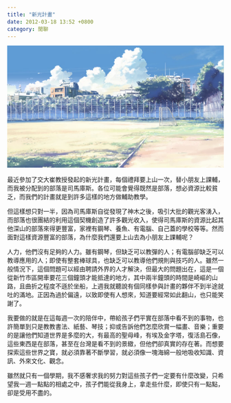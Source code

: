 ```yaml
---
title: "新光計畫"
date: 2012-03-18 13:52 +0800
category: 閒聊
---
```


![](/images/scenery.jpg)

最近參加了交大崔教授發起的新光計畫，每個禮拜要上山一次，替小朋友上課輔，而我被分配到的部落是司馬庫斯。各位可能會覺得既然是部落，想必資源比較貧乏，而我們的計畫就是到許多這樣的地方做輔助教學。

但這樣想只對一半，因為司馬庫斯自從發現了神木之後，吸引大批的觀光客湧入，而部落也很團結的利用這個契機創造了許多觀光收入，使得司馬庫斯的資源比起其他深山的部落來得更豐富，家裡有鋼琴、養魚、有電腦、自己蓋的學校等等。然而面對這樣資源豐富的部落，為什麼我們還要上山去為小朋友上課輔呢？

人力，他們沒有足夠的人力。雖有鋼琴，但缺乏可以教彈的人；有電腦卻缺乏可以教導應用的人；即使有整套棒球具，也缺乏可以教導他們規則與技巧的人。雖然一般情況下，這個問題可以經由聘請外界的人才解決，但最大的問題出在，這是一個從新竹市區開車要花三個鐘頭才能抵達的地方，其中兩半鐘頭的時間是崎嶇的山路，且曲折之程度不遜於坐船，上週我就聽說有個同樣參與計畫的夥伴不到半途就吐的滿地。正因為過於偏遠，以致即使有人想來，知道要經常如此翻山，也只能笑謝了。

我要做的就是在這每週一次的陪伴中，帶給孩子們平實在部落中看不到的事物，也許簡單到只是教教書法、紙藝、琴技；抑或告訴他們怎麼欣賞一幅畫、音樂；重要的是讓他們知道世界是多麼的大，有最高的聖母峰，有埃及金字塔，復活島石像，這些東西是在部落，甚至在台灣是看不到的景緻，但他們卻真實的存在著。而想要探索這些世界之寶，就必須靠著不斷學習，就必須像一塊海綿一般地吸收知識、資訊、外來文化、觀念。

雖然就只有一個學期，我不感奢求我的努力對這些孩子們一定要有什麼改變，只希望我一週一點點的相處之中，孩子們能從我身上，拿走些什麼，即使只有一點點，卻是受用不盡的。